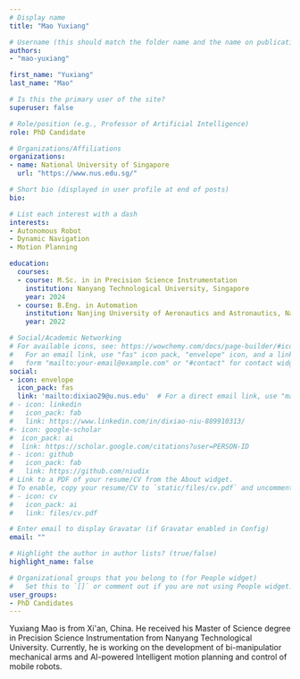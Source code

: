 ```yaml
---
# Display name
title: "Mao Yuxiang"

# Username (this should match the folder name and the name on publications)
authors:
- "mao-yuxiang"

first_name: "Yuxiang"
last_name: "Mao"

# Is this the primary user of the site?
superuser: false

# Role/position (e.g., Professor of Artificial Intelligence)
role: PhD Candidate

# Organizations/Affiliations
organizations:
- name: National University of Singapore
  url: "https://www.nus.edu.sg/"

# Short bio (displayed in user profile at end of posts)
bio: 

# List each interest with a dash
interests:
- Autonomous Robot
- Dynamic Navigation
- Motion Planning

education:
  courses:
  - course: M.Sc. in in Precision Science Instrumentation
    institution: Nanyang Technological University, Singapore
    year: 2024
  - course: B.Eng. in Automation
    institution: Nanjing University of Aeronautics and Astronautics, Nanjing, China
    year: 2022

# Social/Academic Networking
# For available icons, see: https://wowchemy.com/docs/page-builder/#icons
#   For an email link, use "fas" icon pack, "envelope" icon, and a link in the
#   form "mailto:your-email@example.com" or "#contact" for contact widget.
social:
- icon: envelope
  icon_pack: fas
  link: 'mailto:dixiao29@u.nus.edu'  # For a direct email link, use "mailto:test@example.org".
# - icon: linkedin
#   icon_pack: fab
#   link: https://www.linkedin.com/in/dixiao-niu-889910313/
#- icon: google-scholar
#  icon_pack: ai
#  link: https://scholar.google.com/citations?user=PERSON-ID
# - icon: github
#   icon_pack: fab
#   link: https://github.com/niudix
# Link to a PDF of your resume/CV from the About widget.
# To enable, copy your resume/CV to `static/files/cv.pdf` and uncomment the lines below.
# - icon: cv
#   icon_pack: ai
#   link: files/cv.pdf

# Enter email to display Gravatar (if Gravatar enabled in Config)
email: ""

# Highlight the author in author lists? (true/false)
highlight_name: false

# Organizational groups that you belong to (for People widget)
#   Set this to `[]` or comment out if you are not using People widget.
user_groups:
- PhD Candidates
---
```

Yuxiang Mao is from Xi'an, China. He received his Master of Science degree in Precision Science Instrumentation from Nanyang Technological University. Currently, he is working on the development of bi-manipulatior mechanical arms and AI-powered Intelligent motion planning and control of mobile robots.


